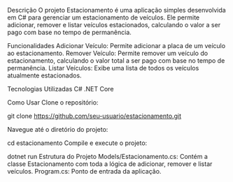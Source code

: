 Descrição
O projeto Estacionamento é uma aplicação simples desenvolvida em C# para gerenciar um estacionamento de veículos. Ele permite adicionar, remover e listar veículos estacionados, calculando o valor a ser pago com base no tempo de permanência.

Funcionalidades
Adicionar Veículo: Permite adicionar a placa de um veículo ao estacionamento.
Remover Veículo: Permite remover um veículo do estacionamento, calculando o valor total a ser pago com base no tempo de permanência.
Listar Veículos: Exibe uma lista de todos os veículos atualmente estacionados.

Tecnologias Utilizadas
C#
.NET Core

Como Usar
Clone o repositório:

git clone https://github.com/seu-usuario/estacionamento.git

Navegue até o diretório do projeto:

cd estacionamento
Compile e execute o projeto:

dotnet run
Estrutura do Projeto
Models/Estacionamento.cs: Contém a classe Estacionamento com toda a lógica de adicionar, remover e listar veículos.
Program.cs: Ponto de entrada da aplicação.
